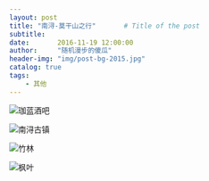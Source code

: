 ```yaml
---
layout: post
title: "南浔-莫干山之行"       # Title of the post
subtitle:
date:       2016-11-19 12:00:00
author:     "随机漫步的傻瓜"
header-img: "img/post-bg-2015.jpg"
catalog: true
tags:
    - 其他
---
```


![珈蓝酒吧](/img/nanxun-moganshan/IMG_4061.png)

![南浔古镇](/img/nanxun-moganshan/IMG_4080.png)

![竹林](/img/nanxun-moganshan/IMG_4107.png)

![枫叶](/img/nanxun-moganshan/IMG_4167.png)
